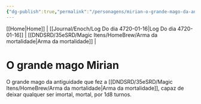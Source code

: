 ```yaml
---
{"dg-publish":true,"permalink":"/personagens/mirian-o-grande-mago-da-antiguidade/","dgHomeLink":true,"dgPassFrontmatter":false}
---
```


[[Home|Home]] | [[Journal/Enoch/Log Do dia 4720-01-16|Log Do dia 4720-01-16]] | [[DNDSRD/35eSRD/Magic Itens/HomeBrew/Arma da mortalidade|Arma da mortalidade]] |

# O grande mago Mirian

O grande mago da antiguidade que fez a [[DNDSRD/35eSRD/Magic Itens/HomeBrew/Arma da mortalidade|Arma da mortalidade]], capaz de deixar qualquer ser imortal, mortal, por 1d8 turnos.